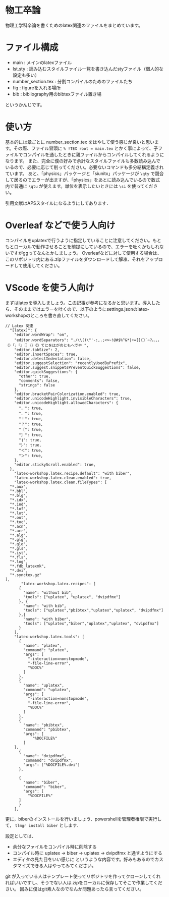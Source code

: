 # 物工卒論
物理工学科卒論を書くためのlatex関連のファイルをまとめています。

# ファイル構成
- main : メインのlatexファイル
- lst.sty : 読み込むスタイルファイル一覧を書き込んだstyファイル（個人的な設定も多い）
- number_section.tex : 分割コンパイルのためのファイルたち
- fig : figureを入れる場所
- bib : bibliography用のbibtexファイル置き場

というかんじです。

# 使い方
基本的には章ごとに number_section.tex をはやして使う感じが良いと思います。その際、ファイル冒頭に `% !TEX root = main.tex` とかく事によって、子ファイルでコンパイルを通したときに親ファイルからコンパイルしてくれるようになります。
また、完全に僕の好みで余計なスタイルファイルも多数読み込んでいるので、必要に応じて削ってください。必要ないコマンドも多分結構定義されています。
あと、「physics」パッケージと「siunitx」パッケージが `\qty` で競合して居るのでエラーが出ますが、「physics」をあとに読み込んでいるので数式内で普通に `\qtu` が使えます。単位を表示したいときには `\si` を使ってください。

引用文献はAPSスタイルになるようにしてあります．

# Overleaf などで使う人向け
コンパイルをuplatexで行うように指定していることに注意してください。もともとローカルで動作させることを前提にしているので、エラーを吐くかもしれないですがggってなんとかしましょう。
Overleafなどに対して使用する場合は、このリポジトリ内にある.zipファイルをダウンロードして解凍、それをアップロードして使用してください。

# VScode を使う人向け
まずはlatexを導入しましょう。[この記事](https://zenn.dev/e_chan1007/articles/8029f3f9dff2be)が参考になるかと思います。導入したら、そのままではエラーを吐くので、以下のようにsettings.jsonのlatex-workshopのところを書き直してください。
```
// Latex 関連
  "[latex]": {
    "editor.wordWrap": "on",
    "editor.wordSeparators": "./\\()\"'-:,.;<>~!@#$%^&*|+=[]{}`~?。．、，（）「」『』［］｛｝《》てにをはがのともへでや ",
    "editor.tabSize": 2,
    "editor.insertSpaces": true,
    "editor.detectIndentation": false,
    "editor.suggestSelection": "recentlyUsedByPrefix",
    "editor.suggest.snippetsPreventQuickSuggestions": false,
    "editor.quickSuggestions": {
      "other": true,
      "comments": false,
      "strings": false
    },
    "editor.bracketPairColorization.enabled": true,
    "editor.unicodeHighlight.invisibleCharacters": true,
    "editor.unicodeHighlight.allowedCharacters": {
      "，": true,
      "．": true,
      "！": true,
      "？": true,
      "［": true,
      "］": true,
      "｛": true,
      "｝": true,
      "＜": true,
      "＞": true,
    },
    "editor.stickyScroll.enabled": true,
  },
    "latex-workshop.latex.recipe.default": "with biber",
    "latex-workshop.latex.clean.enabled": true,
    "latex-workshop.latex.clean.fileTypes": [
  "*.aux",
  "*.bbl",
  "*.blg",
  "*.idx",
  "*.ind",
  "*.lof",
  "*.lot",
  "*.out",
  "*.toc",
  "*.acn",
  "*.acr",
  "*.alg",
  "*.glg",
  "*.glo",
  "*.gls",
  "*.ist",
  "*.fls",
  "*.log",
  "*.fdb_latexmk",
  "*.dvi",
  "*.synctex.gz"
],
       "latex-workshop.latex.recipes": [
      {
        "name": "without bib",
        "tools": ["uplatex", "uplatex", "dvipdfmx"]
      }, {
        "name": "with bib",
        "tools": ["uplatex","pbibtex","uplatex","uplatex", "dvipdfmx"]
      },{
        "name": "with biber",
        "tools": ["uplatex","biber","uplatex","uplatex", "dvipdfmx"]
      }
    ],
    "latex-workshop.latex.tools": [
      {
        "name": "platex",
        "command": "platex",
        "args": [
          "-interaction=nonstopmode",
          "-file-line-error",
          "%DOC%"
        ]
      },
      {
        "name": "uplatex",
        "command": "uplatex",
        "args": [
          "-interaction=nonstopmode",
          "-file-line-error",
          "%DOC%"
        ]
      },
      {
        "name": "pbibtex",
        "command": "pbibtex",
        "args": [
            "%DOCFILE%"
        ]
    },
      {
        "name": "dvipdfmx",
        "command": "dvipdfmx",
        "args": ["%DOCFILE%.dvi"]
      },

      {
        "name": "biber",
        "command": "biber",
        "args": [
          "%DOCFILE%"
      ]
      }
    ],

```

更に，biberのインストールを行いましょう．powershellを管理者権限で実行して，
```tlmgr install biber```
とします．

設定としては、
- 余分なファイルをコンパイル時に削除する
- コンパイル時に uplatex → biber → uplatex → dvipdfmx と通すようにする
- エディタの見た目をいい感じに
というような内容です。好みもあるのでカスタマイズできる人はやってみてください。

git が入っている人はテンプレート使ってリポジトリを作ってクローンしてくれればいいですし、そうでない人は.zipをローカルに保存してそこで作業してください。
因みに僕はgit素人なのでなんか問題あったら言ってください。
